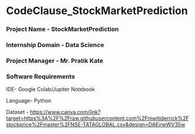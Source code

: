# CodeClause_StockMarketPrediction

### Project Name - StockMarketPrediction

### Internship Domain - Data Science

### Project Manager - Mr. Pratik Kate

### Software Requirements

IDE- Google Colab/Jupiter Notebook

Language- Python

Dataset - https://www.canva.com/link?target=https%3A%2F%2Fraw.githubusercontent.com%2Fmwitiderrick%2Fstockprice%2Fmaster%2FNSE-TATAGLOBAL.csv&design=DAEjrwWV35w
 
